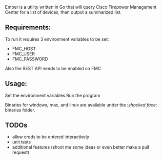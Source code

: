Ember is a utility written in Go that will query Cisco Firepower Management Center for a list of devices, then output a summarized list.

## Requirements:
To run it requires 3 environment variables to be set:
- FMC_HOST
- FMC_USER
- FMC_PASSWORD

Also the REST API needs to be enabled on FMC

## Usage:
Set the environment variables
Run the program

Binaries for windows, mac, and linux are available under the :*shocked face*: binaries folder.

## TODOs
- allow creds to be entered interactively
- unit tests
- additional features (shoot me some ideas or even better make a pull request)






